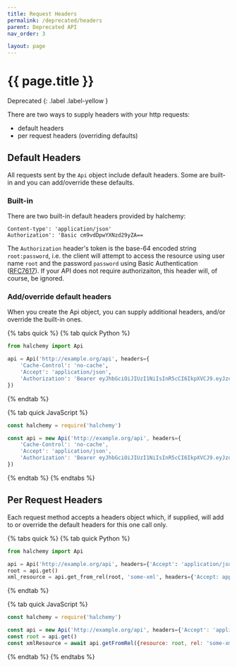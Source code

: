 ```yaml
---
title: Request Headers
permalink: /deprecated/headers
parent: Deprecated API
nav_order: 3

layout: page
---
```


# {{ page.title }}
Deprecated
{: .label .label-yellow }

There are two ways to supply headers with your http requests:
* default headers
* per request headers (overriding defaults)

## Default Headers
All requests sent by the `Api` object include default headers.  Some are built-in and you can add/override these defaults.

### Built-in
There are two built-in default headers provided by halchemy:

```
Content-type': 'application/json'
Authorization': 'Basic cm9vdDpwYXNzd29yZA==
```

The `Authorization` header's token is the base-64 encoded string `root:password`, i.e. the client will attempt to access the resource using user name `root` and the password `password` using Basic Authentication ([RFC7617](https://datatracker.ietf.org/doc/html/rfc7617)).  If your API does not require authorizaiton, this header will, of course, be ignored.

### Add/override default headers
When you create the Api object, you can supply additional headers, and/or override the built-in ones.

{% tabs quick %}
{% tab quick Python %}
```python
from halchemy import Api

api = Api('http://example.org/api', headers={
    'Cache-Control': 'no-cache',
    'Accept': 'application/json',
    'Authorization': 'Bearer eyJhbGciOiJIUzI1NiIsInR5cCI6IkpXVCJ9.eyJzdWIiOiIxMjM0NTY3ODkwIiwibmFtZSI6IkpvaG4gRG9lIiwiaWF0IjoxNTE2MjM5MDIyfQ.SflKxwRJSMeKKF2QT4fwpMeJf36POk6yJV_adQssw5c'
})
```
{% endtab %}

{% tab quick JavaScript %}
```javascript
const halchemy = require('halchemy')

const api = new Api('http://example.org/api', headers={
    'Cache-Control': 'no-cache',
    'Accept': 'application/json',
    'Authorization': 'Bearer eyJhbGciOiJIUzI1NiIsInR5cCI6IkpXVCJ9.eyJzdWIiOiIxMjM0NTY3ODkwIiwibmFtZSI6IkpvaG4gRG9lIiwiaWF0IjoxNTE2MjM5MDIyfQ.SflKxwRJSMeKKF2QT4fwpMeJf36POk6yJV_adQssw5c'
})
```
{% endtab %}
{% endtabs %}

## Per Request Headers
Each request method accepts a headers object which, if supplied, will add to or override the default headers for this one call only.

{% tabs quick %}
{% tab quick Python %}
```python
from halchemy import Api

api = Api('http://example.org/api', headers={'Accept': 'application/json'})
root = api.get()
xml_resource = api.get_from_rel(root, 'some-xml', headers={'Accept: application/xml'})

```
{% endtab %}

{% tab quick JavaScript %}
```javascript
const halchemy = require('halchemy')

const api = new Api('http://example.org/api', headers={'Accept': 'application/json'})
const root = api.get()
const xmlResource = await api.getFromRel({resource: root, rel: 'some-xml'}, headers={'Accept': 'application/xml'})

```
{% endtab %}
{% endtabs %}
